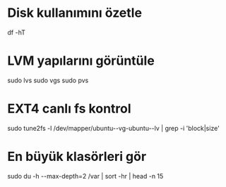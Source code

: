 # Disk kullanımını özetle
df -hT

# LVM yapılarını görüntüle
sudo lvs
sudo vgs
sudo pvs

# EXT4 canlı fs kontrol
sudo tune2fs -l /dev/mapper/ubuntu--vg-ubuntu--lv | grep -i 'block\|size'

# En büyük klasörleri gör
sudo du -h --max-depth=2 /var | sort -hr | head -n 15
